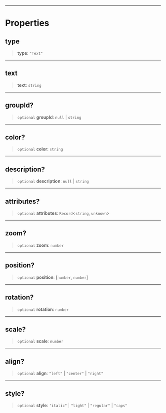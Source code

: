 ***

# Properties

## type

> **type**: `"Text"`

***

## text

> **text**: `string`

***

## groupId?

> `optional` **groupId**: `null` | `string`

***

## color?

> `optional` **color**: `string`

***

## description?

> `optional` **description**: `null` | `string`

***

## attributes?

> `optional` **attributes**: `Record`\<`string`, `unknown`>

***

## zoom?

> `optional` **zoom**: `number`

***

## position?

> `optional` **position**: \[`number`, `number`]

***

## rotation?

> `optional` **rotation**: `number`

***

## scale?

> `optional` **scale**: `number`

***

## align?

> `optional` **align**: `"left"` | `"center"` | `"right"`

***

## style?

> `optional` **style**: `"italic"` | `"light"` | `"regular"` | `"caps"`
